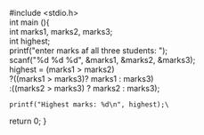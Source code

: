 #include <stdio.h>\
int main (){\
	int marks1, marks2, marks3;\
	int highest;\
	printf("enter marks af all three students: ");\
	scanf("%d %d %d", &marks1, &marks2, &marks3);\
    highest = (marks1 > marks2)\
	?((marks1 > marks3)? marks1 : marks3)\
	:((marks2 > marks3) ? marks2 : marks3);
            
    printf("Highest marks: %d\n", highest);\
return 0;
}
